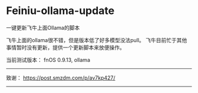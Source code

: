 # Feiniu-ollama-update

一键更新飞牛上面Ollama的脚本



飞牛上面的ollama很不错，但是版本低了好多模型没法pull。 飞牛目前忙于其他事情暂时没有更新，提供一个更新脚本来放便操作。


当前测试版本：    fnOS 0.9.13,  ollama 

---


致谢： https://post.smzdm.com/p/av7kp427/

---
